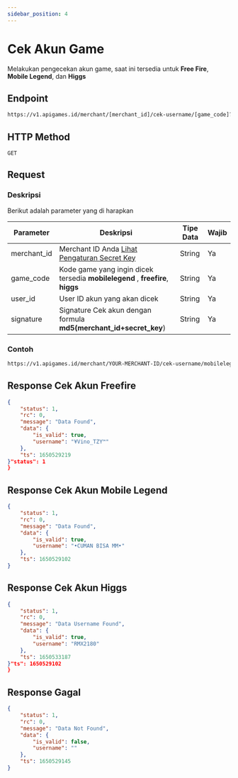 ```yaml
---
sidebar_position: 4
---
```


# Cek Akun Game

Melakukan pengecekan akun game, saat ini tersedia untuk **Free Fire**, **Mobile Legend**, dan **Higgs**

## Endpoint

```bash
https://v1.apigames.id/merchant/[merchant_id]/cek-username/[game_code]?user_id=[user_id]&signature=[singature]
```

## HTTP Method

```
GET
```

## Request

### Deskripsi

Berikut adalah parameter yang di harapkan

| Parameter   | Deskripsi                                                                                        | Tipe Data | Wajib |
| ----------- | ------------------------------------------------------------------------------------------------ | --------- | ----- |
| merchant_id | Merchant ID Anda [Lihat Pengaturan Secret Key](https://member.apigames.id/pengaturan/secret-key) | String    | Ya    |
| game_code | Kode game yang ingin dicek tersedia **mobilelegend** , **freefire**, **higgs**           | String    | Ya    |
| user_id      | User ID akun yang akan dicek                                                                                 | String    | Ya    |
| signature  |    Signature Cek akun  dengan formula **md5(merchant_id+secret_key**)                               | String    | Ya    |

### Contoh

```bash
https://v1.apigames.id/merchant/YOUR-MERCHANT-ID/cek-username/mobilelegend?user_id=101990303&signature=e27e38e3f9gd78dfe93t2898b74982b9
```

## Response Cek Akun Freefire

```json
{
    "status": 1,
    "rc": 0,
    "message": "Data Found",
    "data": {
        "is_valid": true,
        "username": "¥Vino_TZY™"
    },
    "ts": 1650529219
}"status": 1
}
```


## Response Cek Akun Mobile Legend

```json
{
    "status": 1,
    "rc": 0,
    "message": "Data Found",
    "data": {
        "is_valid": true,
        "username": "•CUMAN BISA MM•"
    },
    "ts": 1650529102
}
```

## Response Cek Akun Higgs

```json
{
    "status": 1,
    "rc": 0,
    "message": "Data Username Found",
    "data": {
        "is_valid": true,
        "username": "RMX2180"
    },
    "ts": 1650533187
}"ts": 1650529102
}
```


## Response Gagal

```json
{
    "status": 1,
    "rc": 0,
    "message": "Data Not Found",
    "data": {
        "is_valid": false,
        "username": ""
    },
    "ts": 1650529145
}
```



